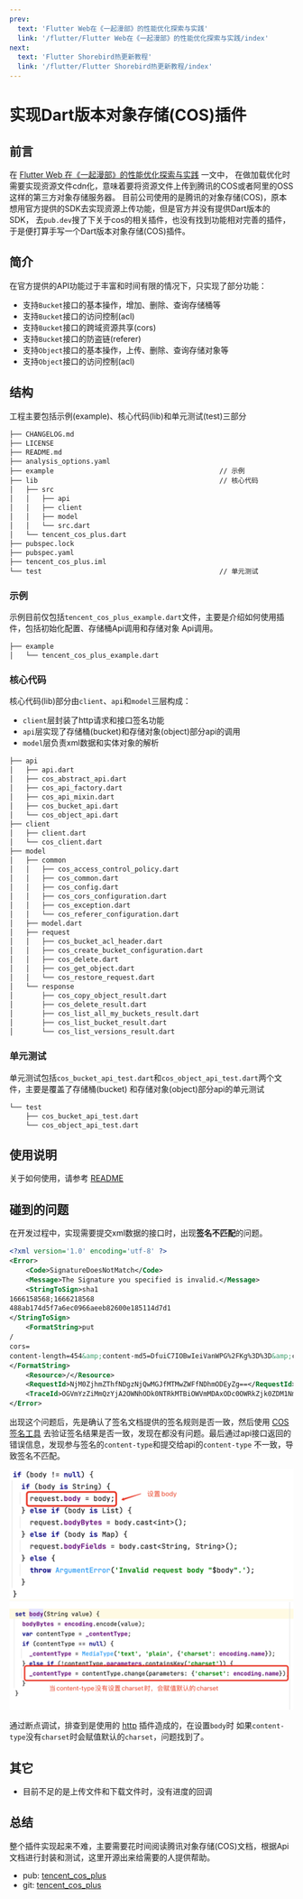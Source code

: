 ```yaml
---
prev:
  text: 'Flutter Web在《一起漫部》的性能优化探索与实践'
  link: '/flutter/Flutter Web在《一起漫部》的性能优化探索与实践/index'
next: 
  text: 'Flutter Shorebird热更新教程'
  link: '/flutter/Flutter Shorebird热更新教程/index'
---
```

# 实现Dart版本对象存储(COS)插件

## 前言

在 [Flutter Web 在《一起漫部》的性能优化探索与实践](https://juejin.cn/post/7149441892994777125) 一文中，
在做加载优化时需要实现资源文件cdn化，意味着要将资源文件上传到腾讯的COS或者阿里的OSS这样的第三方对象存储服务器。 
目前公司使用的是腾讯的对象存储(COS)，原本想用官方提供的SDK去实现资源上传功能，但是官方并没有提供Dart版本的SDK， 
去`pub.dev`搜了下关于cos的相关插件，也没有找到功能相对完善的插件，于是便打算手写一个Dart版本对象存储(COS)插件。

## 简介

在官方提供的API功能过于丰富和时间有限的情况下，只实现了部分功能：

- 支持`Bucket`接口的基本操作，增加、删除、查询存储桶等
- 支持`Bucket`接口的访问控制(acl)
- 支持`Bucket`接口的跨域资源共享(cors)
- 支持`Bucket`接口的防盗链(referer)
- 支持`Object`接口的基本操作，上传、删除、查询存储对象等
- 支持`Object`接口的访问控制(acl)

## 结构

工程主要包括示例(example)、核心代码(lib)和单元测试(test)三部分

```text
├── CHANGELOG.md
├── LICENSE
├── README.md
├── analysis_options.yaml
├── example                                         // 示例
├── lib                                             // 核心代码
│   ├── src
│   │   ├── api
│   │   ├── client
│   │   ├── model
│   │   └── src.dart
│   └── tencent_cos_plus.dart
├── pubspec.lock
├── pubspec.yaml
├── tencent_cos_plus.iml
└── test                                            // 单元测试
```

### 示例

示例目前仅包括`tencent_cos_plus_example.dart`文件，主要是介绍如何使用插件，包括初始化配置、存储桶Api调用和存储对象 Api调用。

```text
├── example
│   └── tencent_cos_plus_example.dart
```

### 核心代码

核心代码(lib)部分由`client`、`api`和`model`三层构成：

- `client`层封装了http请求和接口签名功能
- `api`层实现了存储桶(bucket)和存储对象(object)部分api的调用
- `model`层负责xml数据和实体对象的解析

```text
├── api
│   ├── api.dart
│   ├── cos_abstract_api.dart
│   ├── cos_api_factory.dart
│   ├── cos_api_mixin.dart
│   ├── cos_bucket_api.dart
│   └── cos_object_api.dart
├── client
│   ├── client.dart
│   └── cos_client.dart
├── model
│   ├── common
│   │   ├── cos_access_control_policy.dart
│   │   ├── cos_common.dart
│   │   ├── cos_config.dart
│   │   ├── cos_cors_configuration.dart
│   │   ├── cos_exception.dart
│   │   └── cos_referer_configuration.dart
│   ├── model.dart
│   ├── request
│   │   ├── cos_bucket_acl_header.dart
│   │   ├── cos_create_bucket_configuration.dart
│   │   ├── cos_delete.dart
│   │   ├── cos_get_object.dart
│   │   └── cos_restore_request.dart
│   └── response
│       ├── cos_copy_object_result.dart
│       ├── cos_delete_result.dart
│       ├── cos_list_all_my_buckets_result.dart
│       ├── cos_list_bucket_result.dart
│       └── cos_list_versions_result.dart
```

### 单元测试

单元测试包括`cos_bucket_api_test.dart`和`cos_object_api_test.dart`两个文件，主要是覆盖了存储桶(bucket)
和存储对象(object)部分api的单元测试

```text
└── test
    ├── cos_bucket_api_test.dart
    └── cos_object_api_test.dart
```

## 使用说明

关于如何使用，请参考 [README](https://github.com/TryImpossible/flutter-diy/tree/main/tencent_cos_plus#readme)

## 碰到的问题

在开发过程中，实现需要提交xml数据的接口时，出现**签名不匹配**的问题。
```xml
<?xml version='1.0' encoding='utf-8' ?>
<Error>
	<Code>SignatureDoesNotMatch</Code>
	<Message>The Signature you specified is invalid.</Message>
	<StringToSign>sha1
1666158568;1666218568
488ab174d5f7a6ec0966aeeb82600e185114d7d1
</StringToSign>
	<FormatString>put
/
cors=
content-length=454&amp;content-md5=DfuiC7IOBwIeiVanWPG%2FKg%3D%3D&amp;content-type=application%2Fxml%3B%20charset%3Dutf-8&amp;date=Wed%2C%2019%20Oct%202022%2005%3A49%3A28%20GMT&amp;host=test-app-1251021022.cos.ap-guangzhou.myqcloud.com
</FormatString>
	<Resource>/</Resource>
	<RequestId>NjM0ZjhmZThfNDgzNjQwMGJfMTMwZWFfNDhmODEyZg==</RequestId>
	<TraceId>OGVmYzZiMmQzYjA2OWNhODk0NTRkMTBiOWVmMDAxODc0OWRkZjk0ZDM1NmI1M2E2MTRlY2MzZDhmNmI5MWI1OTBjYzE2MjAxN2M1MzJiOTdkZjMxMDVlYTZjN2FiMmI0MjFmNzE4ZjVmM2M0ZTcxNjYwMmQ3N2QzYjA3NzYyNmM=</TraceId>
</Error>
```
出现这个问题后，先是确认了签名文档提供的签名规则是否一致，然后使用 [COS 签名工具](https://cos5.cloud.tencent.com/static/cos-sign/) 
去验证签名结果是否一致，发现在都没有问题。最后通过api接口返回的错误信息，发现参与签名的`content-type`和提交给api的`content-type`
不一致，导致签名不匹配。

![QQ20221019-140425.png](QQ20221019-140425.png)
![QQ20221019-140545.png](QQ20221019-140545.png)

通过断点调试，排查到是使用的 [http](https://pub.flutter-io.cn/packages/http) 插件造成的，在设置`body`时
如果`content-type`没有`charset`时会赋值默认的`charset`，问题找到了。

## 其它

- 目前不足的是上传文件和下载文件时，没有进度的回调

## 总结 

整个插件实现起来不难，主要需要花时间阅读腾讯对象存储(COS)文档，根据Api文档进行封装和测试，这里开源出来给需要的人提供帮助。

- pub: [tencent_cos_plus](https://pub.flutter-io.cn/packages/tencent_cos_plus)
- git: [tencent_cos_plus](https://github.com/TryImpossible/flutter_tencent_cos_plus)